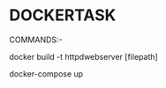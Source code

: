 # DOCKERTASK

COMMANDS:-











docker build -t httpdwebserver [filepath]









docker-compose up

